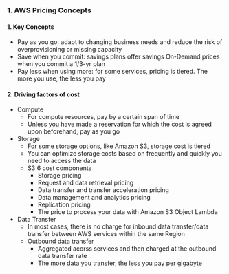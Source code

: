 ### 1. AWS Pricing Concepts

#### 1. Key Concepts
- Pay as you go: adapt to changing business needs and reduce the risk of overprovisioning or missing capacity
- Save when you commit: savings plans offer savings On-Demand prices when you commit a 1/3-yr plan
- Pay less when using more: for some services, pricing is tiered. The more you use, the less you pay

#### 2. Driving factors of cost
- Compute
  - For compute resources, pay by a certain span of time
  - Unless you have made a reservation for which the cost is agreed upon beforehand, pay as you go
- Storage
  - For some storage options, like Amazon S3, storage cost is tiered
  - You can optimize storage costs based on frequently and quickly you need to access the data
  - S3 6 cost components
    - Storage pricing
    - Request and data retrieval pricing
    - Data transfer and transfer acceleration pricing
    - Data management and analytics pricing
    - Replication pricing
    - The price to process your data with Amazon S3 Object Lambda
- Data Transfer
  - In most cases, there is no charge for inbound data transfer/data transfer between AWS services within the same Region
  - Outbound data transfer
    - Aggregated acorss services and then charged at the outbound data transfer rate
    - The more data you transfer, the less you pay per gigabyte
